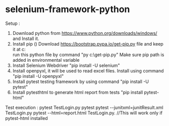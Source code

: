 # selenium-framework-python

Setup :
  1. Download python from https://www.python.org/downloads/windows/ and Install it.
  2. Install pip ()
      Download https://bootstrap.pypa.io/get-pip.py file and keep it at c:\
      run this python file by command "py c:\get-pip.py"
      Make sure pip path is added in environmental variable
  3. Install Selenium Webdriver "pip install -U selenium"
  4. Install openpyxl, it will be used to read excel files. Install using command "pip install -U openpyxl"
  5. Install pytest testing framework by using command "pip install -U pytest"
  6. Install pytesthtml to generate html report from tests "pip install pytest-html"
  
Test execution :
  pytest TestLogin.py
  pytest pytest --junitxml=junitResult.xml TestLogin.py
  pytest --html=report.html TestLogin.py. //This will work only if pytest-html installed
